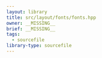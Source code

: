 ```yaml
---
layout: library
title: src/layout/fonts/fonts.hpp
owner: __MISSING__
brief: __MISSING__
tags:
  - sourcefile
library-type: sourcefile
---
```

